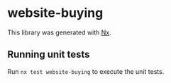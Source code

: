 # website-buying

This library was generated with [Nx](https://nx.dev).

## Running unit tests

Run `nx test website-buying` to execute the unit tests.
